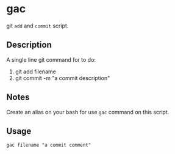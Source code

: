 # gac
git `add` and `commit` script.

## Description

A single line git command for to do:
1. git add filename
2. git commit -m "a commit description"


## Notes

Create an alias on your bash for use `gac` command on this script.

## Usage

`gac filename "a commit comment"`
